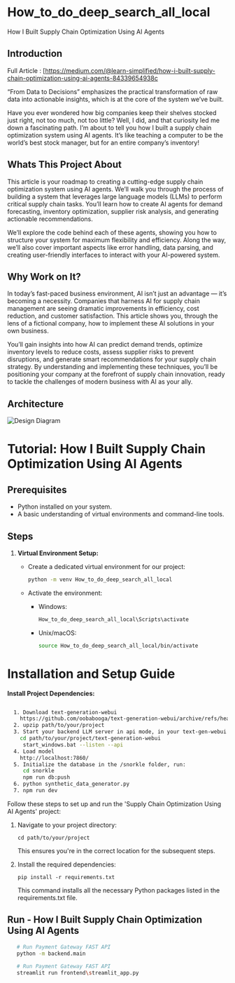# How_to_do_deep_search_all_local
How I Built Supply Chain Optimization Using AI Agents

## Introduction

Full Article : [https://medium.com/@learn-simplified/how-i-built-supply-chain-optimization-using-ai-agents-84339654938c

“From Data to Decisions” emphasizes the practical transformation of raw data into actionable insights, which is at the core of the system we’ve built.

Have you ever wondered how big companies keep their shelves stocked just right, not too much, not too little? Well, I did, and that curiosity led me down a fascinating path. I’m about to tell you how I built a supply chain optimization system using AI agents. It’s like teaching a computer to be the world’s best stock manager, but for an entire company’s inventory!


## Whats This Project About

This article is your roadmap to creating a cutting-edge supply chain optimization system using AI agents. We’ll walk you through the process of building a system that leverages large language models (LLMs) to perform critical supply chain tasks. You’ll learn how to create AI agents for demand forecasting, inventory optimization, supplier risk analysis, and generating actionable recommendations.

We’ll explore the code behind each of these agents, showing you how to structure your system for maximum flexibility and efficiency. Along the way, we’ll also cover important aspects like error handling, data parsing, and creating user-friendly interfaces to interact with your AI-powered system.

## Why Work on It?

In today’s fast-paced business environment, AI isn’t just an advantage — it’s becoming a necessity. Companies that harness AI for supply chain management are seeing dramatic improvements in efficiency, cost reduction, and customer satisfaction. This article shows you, through the lens of a fictional company, how to implement these AI solutions in your own business.

You’ll gain insights into how AI can predict demand trends, optimize inventory levels to reduce costs, assess supplier risks to prevent disruptions, and generate smart recommendations for your supply chain strategy. By understanding and implementing these techniques, you’ll be positioning your company at the forefront of supply chain innovation, ready to tackle the challenges of modern business with AI as your ally.


## Architecture
![Design Diagram](design_docs/design.png)


# Tutorial: How I Built Supply Chain Optimization Using AI Agents

## Prerequisites
- Python installed on your system.
- A basic understanding of virtual environments and command-line tools.

## Steps

1. **Virtual Environment Setup:**
   - Create a dedicated virtual environment for our project:
   
     ```bash
     python -m venv How_to_do_deep_search_all_local
     ```
   - Activate the environment:
   
     - Windows:
       ```bash
       How_to_do_deep_search_all_local\Scripts\activate
       ```
     - Unix/macOS:
       ```bash
       source How_to_do_deep_search_all_local/bin/activate
       ```
   
# Installation and Setup Guide

**Install Project Dependencies:**

```bash

  1. Download text-generation-webui
    https://github.com/oobabooga/text-generation-webui/archive/refs/heads/main.zip
  2. upzip path/to/your/project
  3. Start your backend LLM server in api mode, in your text-gen-webui folder (or other backend) run:
    cd path/to/your/project/text-generation-webui
     start_windows.bat --listen --api
  4. Load model 
    http://localhost:7860/
  5. Initialize the database in the /snorkle folder, run:
     cd snorkle
     npm run db:push
  6. python synthetic_data_generator.py
  7. npm run dev

```


Follow these steps to set up and run the 'Supply Chain Optimization Using AI Agents' project:

1. Navigate to your project directory:
   ```
   cd path/to/your/project
   ```
   This ensures you're in the correct location for the subsequent steps.

2. Install the required dependencies:
   ```
   pip install -r requirements.txt
   ```
   This command installs all the necessary Python packages listed in the requirements.txt file.


## Run - How I Built Supply Chain Optimization Using AI Agents

   ```bash 
      # Run Payment Gateway FAST API
      python -m backend.main
      
      # Run Payment Gateway FAST API
      streamlit run frontend\streamlit_app.py
      
   ```







